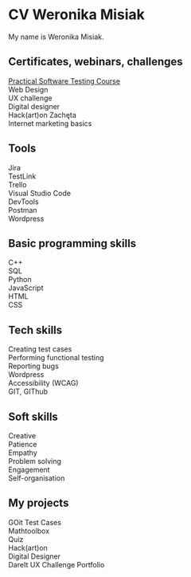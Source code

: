 <h1>CV Weronika Misiak</h1>
My name is Weronika Misiak.

<h2>Certificates, webinars, challenges</h2>
<a href="https://github.com/werkatworzy/CV-WM/blob/main/udemy_praktycznytest.pdf">Practical Software Testing Course</a> <br>
Web Design <br>
UX challenge <br>
Digital designer <br>
Hack(art)on Zachęta <br>
Internet marketing basics</ol></li>

<h2>Tools</h2>
Jira <br>
TestLink <br>
Trello <br>
Visual Studio Code <br>
DevTools <br>
Postman <br>
Wordpress <br>

<h2>Basic programming skills</h2>
C++ <br>
SQL <br>
Python <br>
JavaScript <br>
HTML <br>
CSS <br>

<h2>Tech skills</h2>
Creating test cases <br>
Performing functional testing <br>
Reporting bugs <br>
Wordpress <br>
Accessibility (WCAG) <br>
GIT, GIThub


<h2>Soft skills</h2>
Creative <br>
Patience <br>
Empathy <br>
Problem solving <br>
Engagement <br>
Self-organisation <br>


<h2>My projects</h2>
GOit Test Cases <br>
Mathtoolbox <br>
Quiz <br>
Hack(art)on <br>
Digital Designer <br>
DareIt UX Challenge Portfolio <br>
